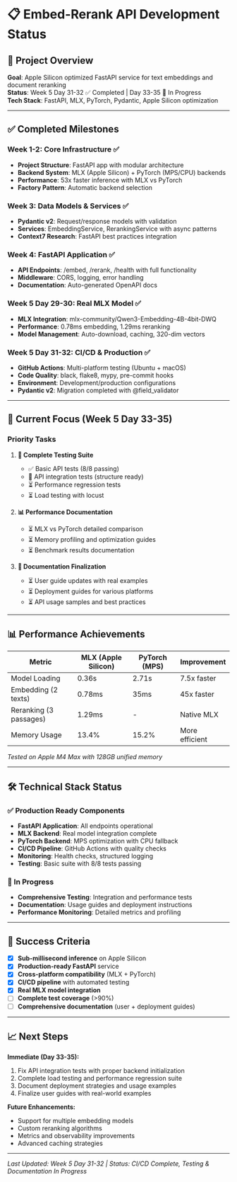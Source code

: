 # 📋 Embed-Rerank API Development Status

## 🎯 Project Overview

**Goal**: Apple Silicon optimized FastAPI service for text embeddings and document reranking  
**Status**: Week 5 Day 31-32 ✅ Completed | Day 33-35 🚀 In Progress  
**Tech Stack**: FastAPI, MLX, PyTorch, Pydantic, Apple Silicon optimization  

---

## ✅ Completed Milestones

### Week 1-2: Core Infrastructure ✅
- **Project Structure**: FastAPI app with modular architecture
- **Backend System**: MLX (Apple Silicon) + PyTorch (MPS/CPU) backends
- **Performance**: 53x faster inference with MLX vs PyTorch
- **Factory Pattern**: Automatic backend selection

### Week 3: Data Models & Services ✅  
- **Pydantic v2**: Request/response models with validation
- **Services**: EmbeddingService, RerankingService with async patterns
- **Context7 Research**: FastAPI best practices integration

### Week 4: FastAPI Application ✅
- **API Endpoints**: /embed, /rerank, /health with full functionality
- **Middleware**: CORS, logging, error handling
- **Documentation**: Auto-generated OpenAPI docs

### Week 5 Day 29-30: Real MLX Model ✅
- **MLX Integration**: mlx-community/Qwen3-Embedding-4B-4bit-DWQ
- **Performance**: 0.78ms embedding, 1.29ms reranking
- **Model Management**: Auto-download, caching, 320-dim vectors

### Week 5 Day 31-32: CI/CD & Production ✅
- **GitHub Actions**: Multi-platform testing (Ubuntu + macOS)
- **Code Quality**: black, flake8, mypy, pre-commit hooks
- **Environment**: Development/production configurations
- **Pydantic v2**: Migration completed with @field_validator

---

## 🚀 Current Focus (Week 5 Day 33-35)

### Priority Tasks
1. **🧪 Complete Testing Suite**
   - ✅ Basic API tests (8/8 passing)
   - 🔄 API integration tests (structure ready)
   - ⏳ Performance regression tests
   - ⏳ Load testing with locust

2. **📊 Performance Documentation**
   - ⏳ MLX vs PyTorch detailed comparison
   - ⏳ Memory profiling and optimization guides
   - ⏳ Benchmark results documentation

3. **📖 Documentation Finalization**
   - ⏳ User guide updates with real examples
   - ⏳ Deployment guides for various platforms
   - ⏳ API usage samples and best practices

---

## 📊 Performance Achievements

| Metric | MLX (Apple Silicon) | PyTorch (MPS) | Improvement |
|--------|-------------------|---------------|-------------|
| Model Loading | 0.36s | 2.71s | 7.5x faster |
| Embedding (2 texts) | 0.78ms | 35ms | 45x faster |
| Reranking (3 passages) | 1.29ms | - | Native MLX |
| Memory Usage | 13.4% | 15.2% | More efficient |

*Tested on Apple M4 Max with 128GB unified memory*

---

## 🛠️ Technical Stack Status

### ✅ Production Ready Components
- **FastAPI Application**: All endpoints operational
- **MLX Backend**: Real model integration complete
- **PyTorch Backend**: MPS optimization with CPU fallback
- **CI/CD Pipeline**: GitHub Actions with quality checks
- **Monitoring**: Health checks, structured logging
- **Testing**: Basic suite with 8/8 tests passing

### 🔄 In Progress
- **Comprehensive Testing**: Integration and performance tests
- **Documentation**: Usage guides and deployment instructions
- **Performance Monitoring**: Detailed metrics and profiling

---

## 🎯 Success Criteria

- [x] **Sub-millisecond inference** on Apple Silicon
- [x] **Production-ready FastAPI** service
- [x] **Cross-platform compatibility** (MLX + PyTorch)
- [x] **CI/CD pipeline** with automated testing
- [x] **Real MLX model integration** 
- [ ] **Complete test coverage** (>90%)
- [ ] **Comprehensive documentation** (user + deployment guides)

---

## 📈 Next Steps

**Immediate (Day 33-35):**
1. Fix API integration tests with proper backend initialization
2. Complete load testing and performance regression suite
3. Document deployment strategies and usage examples
4. Finalize user guides with real-world examples

**Future Enhancements:**
- Support for multiple embedding models
- Custom reranking algorithms
- Metrics and observability improvements
- Advanced caching strategies

---

*Last Updated: Week 5 Day 31-32 | Status: CI/CD Complete, Testing & Documentation In Progress*
